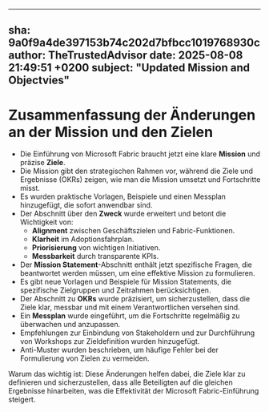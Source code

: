 ---
  sha: 9a0f9a4de397153b74c202d7bfbcc1019768930c
  author: TheTrustedAdvisor
  date: 2025-08-08 21:49:51 +0200
  subject: "Updated Mission and Objectvies"
  ---

  # Zusammenfassung der Änderungen an der Mission und den Zielen

- Die Einführung von Microsoft Fabric braucht jetzt eine klare **Mission** und präzise **Ziele**.
- Die Mission gibt den strategischen Rahmen vor, während die Ziele und Ergebnisse (OKRs) zeigen, wie man die Mission umsetzt und Fortschritte misst.
- Es wurden praktische Vorlagen, Beispiele und einen Messplan hinzugefügt, die sofort anwendbar sind.
- Der Abschnitt über den **Zweck** wurde erweitert und betont die Wichtigkeit von:
  - **Alignment** zwischen Geschäftszielen und Fabric-Funktionen.
  - **Klarheit** im Adoptionsfahrplan.
  - **Priorisierung** von wichtigen Initiativen.
  - **Messbarkeit** durch transparente KPIs.
- Der **Mission Statement**-Abschnitt enthält jetzt spezifische Fragen, die beantwortet werden müssen, um eine effektive Mission zu formulieren.
- Es gibt neue Vorlagen und Beispiele für Mission Statements, die spezifische Zielgruppen und Zeitrahmen berücksichtigen.
- Der Abschnitt zu **OKRs** wurde präzisiert, um sicherzustellen, dass die Ziele klar, messbar und mit einem Verantwortlichen versehen sind.
- Ein **Messplan** wurde eingeführt, um die Fortschritte regelmäßig zu überwachen und anzupassen.
- Empfehlungen zur Einbindung von Stakeholdern und zur Durchführung von Workshops zur Zieldefinition wurden hinzugefügt.
- Anti-Muster wurden beschrieben, um häufige Fehler bei der Formulierung von Zielen zu vermeiden.

Warum das wichtig ist: Diese Änderungen helfen dabei, die Ziele klar zu definieren und sicherzustellen, dass alle Beteiligten auf die gleichen Ergebnisse hinarbeiten, was die Effektivität der Microsoft Fabric-Einführung steigert.

